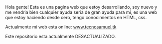 

Hola gente! 
Esta es una pagina web que estoy desarrollando, soy nuevo y me vendria bien cualquier ayuda seria de gran ayuda para mi, es una web que estoy haciendo desde cero, tengo
conocimientos en HTML, css.

Actualmente mi web esta online: www.tecnosamuel.tk

Este repositorio esta actualmente DESACTUALIZADO. 
